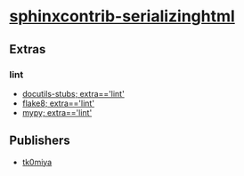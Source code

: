 # [sphinxcontrib-serializinghtml](https://pypi.org/project/sphinxcontrib-serializinghtml)


## Extras

### lint
- [docutils-stubs; extra=='lint'](packages/d/docutils-stubs.md)
- [flake8; extra=='lint'](packages/f/flake8.md)
- [mypy; extra=='lint'](packages/m/mypy.md)


## Publishers
- [tk0miya](https://pypi.org/user/tk0miya)

